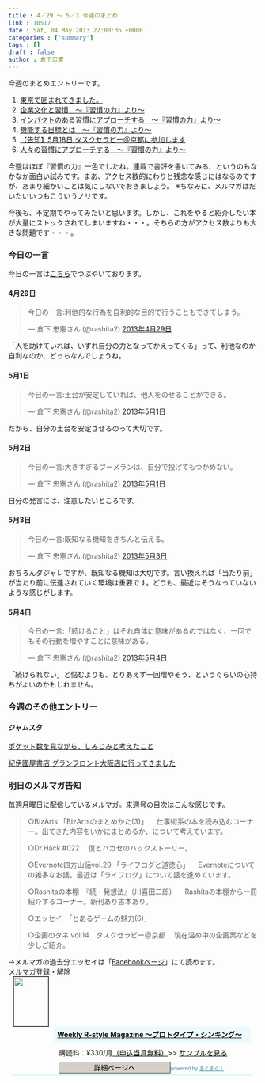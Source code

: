 ```yaml
---
title : 4／29 〜 5／3 今週のまとめ
link : 10517
date : Sat, 04 May 2013 22:00:36 +0000
categories : ["summary"]
tags : []
draft : false
author : 倉下忠憲
---
```


今週のまとめエントリーです。

<ol>
<li><a href="https://rashita.net/blog/?p=10479" target="_blank">東京で囲まれてきました。</a></li>
<li><a href="https://rashita.net/blog/?p=10489" target="_blank">企業文化と習慣　〜『習慣の力』より〜</a></li>
<li><a href="https://rashita.net/blog/?p=10493" target="_blank">インパクトのある習慣にアプローチする　〜『習慣の力』より〜</a></li>
<li><a href="https://rashita.net/blog/?p=10496" target="_blank">機能する目標とは　〜『習慣の力』より〜</a></li>
<li><a href="https://rashita.net/blog/?p=10501" target="_blank">【告知】5月18日 タスクセラピー＠京都に参加します</a></li>
<li><a href="https://rashita.net/blog/?p=10511" target="_blank">人々の習慣にアプローチする　〜『習慣の力』より〜</a></li>
</ol>

今週はほぼ『習慣の力』一色でしたね。連載で書評を書いてみる、というのもなかなか面白い試みです。まあ、アクセス数的にわりと残念な感じにはなるのですが、あまり細かいことは気にしないでおきましょう。
※ちなみに、メルマガはだいたいいつもこういうノリです。

今後も、不定期でやってみたいと思います。しかし、これをやると紹介したい本が大量にストックされてしまいますね・・・。そちらの方がアクセス数よりも大きな問題です・・・。


<h3>今日の一言</h3>
今日の一言は<a href="http://twitter.com/rashita2">こちら</a>でつぶやいております。

<h4>4月29日</h4>
<blockquote class="twitter-tweet" lang="ja"><p>今日の一言:利他的な行為を自利的な目的で行うこともできてしまう。</p>&mdash; 倉下 忠憲さん (@rashita2) <a href="https://twitter.com/rashita2/status/328772708382937090">2013年4月29日</a></blockquote>

「人を助けていれば、いずれ自分の力となってかえってくる」って、利他なのか自利なのか、どっちなんでしょうね。

<h4>5月1日</h4>
<blockquote class="twitter-tweet" lang="ja"><p>今日の一言:土台が安定していれば、他人をのせることができる。</p>&mdash; 倉下 忠憲さん (@rashita2) <a href="https://twitter.com/rashita2/status/329527896836292610">2013年5月1日</a></blockquote>


だから、自分の土台を安定させるのって大切です。

<h4>5月2日</h4>
<blockquote class="twitter-tweet" lang="ja"><p>今日の一言:大きすぎるブーメランは、自分で投げてもつかめない。</p>&mdash; 倉下 忠憲さん (@rashita2) <a href="https://twitter.com/rashita2/status/329743874069237760">2013年5月1日</a></blockquote>


自分の発言には、注意したいところです。

<h4>5月3日</h4>
<blockquote class="twitter-tweet" lang="ja"><p>今日の一言:既知なる機知をきちんと伝える。</p>&mdash; 倉下 忠憲さん (@rashita2) <a href="https://twitter.com/rashita2/status/330158152542744576">2013年5月3日</a></blockquote>


おちろんダジャレですが、既知なる機知は大切です。言い換えれば「当たり前」が当たり前に伝達されていく環境は重要です。どうも、最近はそうなっていないような感じがします。

<H4>5月4日</H4>
<blockquote class="twitter-tweet" lang="ja"><p>今日の一言:「続けること」はそれ自体に意味があるのではなく、一回でもその行動を増やすことに意味がある。</p>&mdash; 倉下 忠憲さん (@rashita2) <a href="https://twitter.com/rashita2/status/330569285816705025">2013年5月4日</a></blockquote>


「続けられない」と悩むよりも、とりあえず一回増やそう、というぐらいの心持ちがよいのかもしれません。

<h3>今週のその他エントリー</h3>

<H4>ジャムスタ</H4>
<a href="http://rashita.hatenablog.com/entry/2013/04/29/220235" target="_blank">ポケット数を見ながら、しみじみと考えたこと</a>

<a href="http://rashita.hatenablog.com/entry/2013/05/02/142309" target="_blank">紀伊國屋書店 グランフロント大阪店に行ってきました</a>


<h3>明日のメルマガ告知</h3>
毎週月曜日に配信しているメルマガ。来週号の目次はこんな感じです。
<blockquote>
○BizArts 「BizArtsのまとめかた(3)」
　仕事術系の本を読み込むコーナー。出てきた内容をいかにまとめるか、について考えています。

○Dr.Hack #022
　僕とハカセのハックストーリー。

○Evernote四方山話vol.29 「ライフログと道徳心」
　Evernoteについての雑多なお話。最近は「ライフログ」について話を進めています。

○Rashitaの本棚　『続・発想法』（川喜田二郎）
　Rashitaの本棚から一冊紹介するコーナー。新刊あり古本あり。

○エッセイ　「とあるゲームの魅力(6)」

○企画のタネ vol.14　タスクセラピー＠京都
　現在温め中の企画案などを少しご紹介。
</blockquote>
→メルマガの過去分エッセイは「<a href="http://www.facebook.com/home.php#!/rashitaportal">Facebookページ</a>」にて読めます。

<div style="width:500px;margin-bottom:20px">
<div><div><div>メルマガ登録・解除</div></div></div>
<div><a href="http://www.mag2.com/m/0001185133.html" style="border:none"><img src="http://www.mag2.com/images/MagazineCover/0001185133c.gif" width="70" height="100" style="margin:0 10px;border:#000 1px solid" /></a>
<div style="margin:0 10px 0 92px;height:95px">
<div style="padding:8px 7px;background-color: #ebfaff;font-weight:bold;font-size:14px;line-height:1.2"><a href="http://www.mag2.com/m/0001185133.html" style="color:#000">Weekly R-style Magazine ～プロトタイプ・シンキング～ </a></div>
<div style="padding:10px 0 0 10px">購読料：&yen;330/月<a href="http://www.mag2.com/read/charge.html" style="color:#000">（申込当月無料）</a><span>&gt;&gt;&nbsp;<a href="http://www.mag2.com/sample/0001185133.html" target="_blank" style="color:#000">サンプルを見る</a></span></div><div style="margin:10px 0 0 10px;height:20px"><a href="http://www.mag2.com/m/0001185133.html" style="color:#000;text-decoration:none"><span style="padding:2px 70px;border:#404040 1px solid;border-top-color:#fff;border-left-color:#fff;background-color:#d4d0c8;text-align:center">詳細ページへ</span></a><span style="color:#3f8ba5;font-size:10px">powered by <a href="http://www.mag2.com/" target="_blank" style="color:#3f8ba5">まぐまぐ！</a></span></div></div>
</div>
<div><div><div style="margin:0 7px;padding-left:8px;height:4px;background-color:#dff7ff;font-size:1px">&nbsp;</div></div></div>
</div>